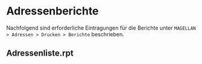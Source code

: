# Adressenberichte

Nachfolgend sind erforderliche Eintragungen für die Berichte unter `MAGELLAN > Adressen > Drucken > Berichte` beschrieben.

## Adressenliste.rpt

